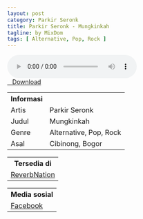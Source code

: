 ```yaml
---
layout: post
category: Parkir Seronk
title: Parkir Seronk - Mungkinkah
tagline: by MixDom
tags: [ Alternative, Pop, Rock ]
---
```


<audio class='js-player' style="--plyr-color-main: #212121;" controls>
<source src="https://drive.google.com/uc?authuser=0&id=10eQaDr9a1k1dcRRjVR7yC8EgjvyO0XXV&export=download" type="audio/mp3">
</audio>

<!--more-->

<div class="post-button text-center">
<a target="_blank" class="btn" href="https://drive.google.com/uc?authuser=0&id=10eQaDr9a1k1dcRRjVR7yC8EgjvyO0XXV&export=download">
<i class="fa fa-caret-down" aria-hidden="true"></i>&nbsp; &nbsp;Download
</a>
</div>

<table>
<tr>
<th>Informasi</th>
<th></th>
</tr>
<tr>
<td>Artis</td>
<td>Parkir Seronk</td>
</tr>
<tr>
<td>Judul</td>
<td>Mungkinkah</td>
</tr>
<tr>
<td>Genre</td>
<td>Alternative, Pop, Rock</td>
</tr>
<tr>
<td>Asal</td>
<td>Cibinong, Bogor</td>
</tr>
</table>

<table>
<tr>
<th>Tersedia di</th>
</tr>
<tr>
<td><a href="https://www.reverbnation.com/parkirseronk" target="_blank">ReverbNation</a></td>
</tr>
</table>

<table>
<tr>
<th>Media sosial</th>
</tr>
<tr>
<td><a href="https://facebook.com/parkirseronk" target="_blank">Facebook</a></td>
</tr>
</table>
